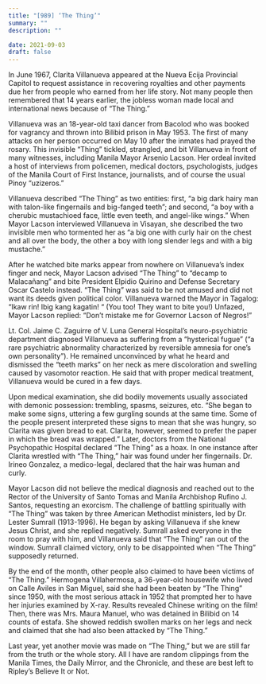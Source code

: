```yaml
---
title: "[989] ‘The Thing’"
summary: ""
description: ""

date: 2021-09-03
draft: false
---
```


In June 1967, Clarita Villanueva appeared at the Nueva Ecija Provincial Capitol to request assistance in recovering royalties and other payments due her from people who earned from her life story. Not many people then remembered that 14 years earlier, the jobless woman made local and international news because of “The Thing.”

Villanueva was an 18-year-old taxi dancer from Bacolod who was booked for vagrancy and thrown into Bilibid prison in May 1953. The first of many attacks on her person occurred on May 10 after the inmates had prayed the rosary. This invisible “Thing” tickled, strangled, and bit Villanueva in front of many witnesses, including Manila Mayor Arsenio Lacson. Her ordeal invited a host of interviews from policemen, medical doctors, psychologists, judges of the Manila Court of First Instance, journalists, and of course the usual Pinoy “uzizeros.”

Villanueva described “The Thing” as two entities: first, “a big dark hairy man with talon-like fingernails and big-fanged teeth”; and second, “a boy with a cherubic mustachioed face, little even teeth, and angel-like wings.” When Mayor Lacson interviewed Villanueva in Visayan, she described the two invisible men who tormented her as “a big one with curly hair on the chest and all over the body, the other a boy with long slender legs and with a big mustache.”

After he watched bite marks appear from nowhere on Villanueva’s index finger and neck, Mayor Lacson advised “The Thing” to “decamp to Malacañang” and bite President Elpidio Quirino and Defense Secretary Oscar Castelo instead. “The Thing” was said to be not amused and did not want its deeds given political color. Villanueva warned the Mayor in Tagalog: “Ikaw rin! Ibig kang kagatin! “ (You too! They want to bite you!) Unfazed, Mayor Lacson replied: “Don’t mistake me for Governor Lacson of Negros!”

Lt. Col. Jaime C. Zaguirre of V. Luna General Hospital’s neuro-psychiatric department diagnosed Villanueva as suffering from a “hysterical fugue” (“a rare psychiatric abnormality characterized by reversible amnesia for one’s own personality”). He remained unconvinced by what he heard and dismissed the “teeth marks” on her neck as mere discoloration and swelling caused by vasomotor reaction. He said that with proper medical treatment, Villanueva would be cured in a few days.

Upon medical examination, she did bodily movements usually associated with demonic possession: trembling, spasms, seizures, etc. “She began to make some signs, uttering a few gurgling sounds at the same time. Some of the people present interpreted these signs to mean that she was hungry, so Clarita was given bread to eat. Clarita, however, seemed to prefer the paper in which the bread was wrapped.” Later, doctors from the National Psychopathic Hospital declared “The Thing” as a hoax. In one instance after Clarita wrestled with “The Thing,” hair was found under her fingernails. Dr. Irineo Gonzalez, a medico-legal, declared that the hair was human and curly.

Mayor Lacson did not believe the medical diagnosis and reached out to the Rector of the University of Santo Tomas and Manila Archbishop Rufino J. Santos, requesting an exorcism. The challenge of battling spiritually with “The Thing” was taken by three American Methodist ministers, led by Dr. Lester Sumrall (1913-1996). He began by asking Villanueva if she knew Jesus Christ, and she replied negatively. Sumrall asked everyone in the room to pray with him, and Villanueva said that “The Thing” ran out of the window. Sumrall claimed victory, only to be disappointed when “The Thing” supposedly returned.

By the end of the month, other people also claimed to have been victims of “The Thing.” Hermogena Villahermosa, a 36-year-old housewife who lived on Calle Aviles in San Miguel, said she had been beaten by “The Thing” since 1950, with the most serious attack in 1952 that prompted her to have her injuries examined by X-ray. Results revealed Chinese writing on the film! Then, there was Mrs. Maura Manuel, who was detained in Bilibid on 14 counts of estafa. She showed reddish swollen marks on her legs and neck and claimed that she had also been attacked by “The Thing.”

Last year, yet another movie was made on “The Thing,” but we are still far from the truth or the whole story. All I have are random clippings from the Manila Times, the Daily Mirror, and the Chronicle, and these are best left to Ripley’s Believe It or Not.
